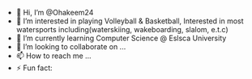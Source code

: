 - 👋 Hi, I’m @Ohakeem24
- 👀 I’m interested in playing Volleyball & Basketball, Interested in most watersports including(waterskiing, wakeboarding, slalom, e.t.c)
- 🌱 I’m currently learning Computer Science @ Eslsca University
- 💞️ I’m looking to collaborate on ...
- 📫 How to reach me ...
- ⚡ Fun fact: 

<!---
Ohakeem23/Ohakeem23 is a ✨ special ✨ repository because its `README.md` (this file) appears on your GitHub profile.
You can click the Preview link to take a look at your changes.
--->
